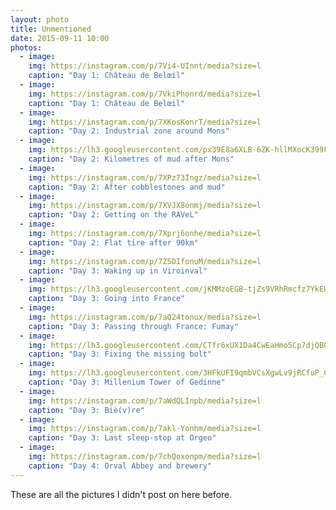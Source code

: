 ```yaml
---
layout: photo
title: Unmentioned
date: 2015-09-11 10:00
photos:
  - image:
    img: https://instagram.com/p/7Vi4-UInnt/media?size=l
    caption: "Day 1: Château de Belœil"
  - image:
    img: https://instagram.com/p/7VkiPhonrd/media?size=l
    caption: "Day 1: Château de Belœil"
  - image:
    img: https://instagram.com/p/7XKosKonrT/media?size=l
    caption: "Day 2: Industrial zone around Mons"
  - image:
    img: https://lh3.googleusercontent.com/px39E8a6XLB-6ZK-hllMXocK399F-wLQfoYqGP34I9RHTOdqcU9Qx4I48TTHgQgvEJ86HP_b9Yzz_MzQ6fR0Hic4QUuWMK9zQNmJWR8r7Oit0mSI1NOX41d5JNQHrVeBV7ZwqU9y_AdZay9n0HYSn5H7LzQtEJZVA9mbiy5ptDwM0yZw3fkWodQZ0yKM9VgEALtWF9-dfJfhdA50BUVq8nfU8_uXMqeHlnY8xO2xG9vWW-HluZqGbtj33j5X1AaOJAGSkJa0bNFln50-4U4cB_unGYgMwRXLekm1Pl-LJ0kevIEaXcVblIoC8CzYeRWPPKie5AmEuEu9qzP--XooKWjsD9hKOqRgOFUZzimFQyF75V6vZSFfBUeBxKfH_HxCVIJp4BQFTdJdViG4h-tG8c-nFB0kJBjv4p3T6-etpFZ-MFq3BpwkTtXlm2hpfVz_qMjv2EejEtVMqgHVz8-M4VTy1fmS5_0DtJseNR57f5qNnM2yeZDJlmZ5ZE17nmVA3LPOdGdgqsw_1rUVwb05nZ-D_tP50Wq4GsY9IDOL3io=w657-h739-no
    caption: "Day 2: Kilometres of mud after Mons"
  - image:
    img: https://instagram.com/p/7XPz73Ingz/media?size=l
    caption: "Day 2: After cobblestones and mud"
  - image:
    img: https://instagram.com/p/7XVJX8onmj/media?size=l
    caption: "Day 2: Getting on the RAVeL"
  - image:
    img: https://instagram.com/p/7Xprj6onhe/media?size=l
    caption: "Day 2: Flat tire after 90km"
  - image:
    img: https://instagram.com/p/7Z5DIfonuM/media?size=l
    caption: "Day 3: Waking up in Viroinval"
  - image:
    img: https://lh3.googleusercontent.com/jKMMzoEGB-tjZs9VRhRmcfz7YkEU9XawFfIqFKtf0xEBlvyq3JE=w572-h762-no
    caption: "Day 3: Going into France"
  - image:
    img: https://instagram.com/p/7aQ24tonux/media?size=l
    caption: "Day 3: Passing through France: Fumay"
  - image:
    img: https://lh3.googleusercontent.com/CTfr6xUX1Da4CwEaHmo5Cp7djQB0CXC6iVnlf7QPnBIPgzEdGug=w572-h762-no
    caption: "Day 3: Fixing the missing bolt"
  - image:
    img: https://lh3.googleusercontent.com/3HFkUFI9qmbVCsXgwLv9jRCfuP_CVHJWP198aKnfBeP3w3MKKsk=w572-h762-no
    caption: "Day 3: Millenium Tower of Gedinne"
  - image:
    img: https://instagram.com/p/7aWdQLInpb/media?size=l
    caption: "Day 3: Biè(v)re"
  - image:
    img: https://instagram.com/p/7akl-Yonhm/media?size=l
    caption: "Day 3: Last sleep-stop at Orgeo"
  - image:
    img: https://instagram.com/p/7chQoxonpm/media?size=l
    caption: "Day 4: Orval Abbey and brewery"
---
```

These are all the pictures I didn't post on here before.
